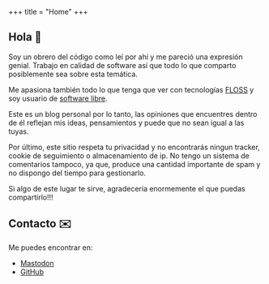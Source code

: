 +++
title = "Home"
+++
## Hola :wave:

Soy un obrero del código como leí por ahí y me pareció una expresión genial. Trabajo en calidad de software así que todo lo que comparto posiblemente sea sobre esta temática.

Me apasiona también todo lo que tenga que ver con tecnologías [FLOSS](https://www.gnu.org/philosophy/floss-and-foss.es.html "¿Que es FLOSS?")  y soy usuario de [software libre](https://www.gnu.org/philosophy/free-sw.es.html "¿Qué es software libre?").

Este es un blog personal por lo tanto, las opiniones que encuentres dentro de él reflejan mis ideas, pensamientos y puede que no sean igual a las tuyas.

Por último, este sitio respeta tu privacidad y no encontrarás ningun tracker, cookie de seguimiento o almacenamiento de ip. No tengo un sistema de comentarios tampoco, ya que, produce una cantidad importante de spam y no dispongo del tiempo para gestionarlo.

Si algo de este lugar te sirve, agradecería enormemente el que puedas compartirlo!!!

## Contacto :envelope:

Me puedes encontrar en:

- [Mastodon](https://lile.cl/@srmorita "Mi cuenta en Mastodon")
- [GitHub](https://github.com/srmorita "Mi cuenta en GitHub")
